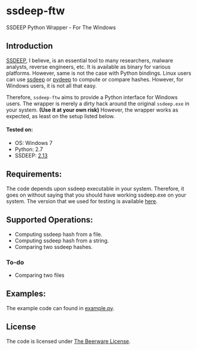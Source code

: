 # ssdeep-ftw
SSDEEP Python Wrapper - For The Windows

## Introduction
[SSDEEP](http://ssdeep.sourceforge.net/), I believe, is an essential tool to many researchers, malware analysts, reverse engineers, etc. It is available as binary for various platforms. However, same is not the case with Python bindings.
Linux users can use [ssdeep](https://pypi.python.org/pypi/ssdeep) or [pydeep](https://github.com/kbandla/pydeep) to compute or compare hashes.
However, for Windows users, it is not all that easy.

Therefore, `ssdeep-ftw` aims to provide a Python interface for Windows users. 
The wrapper is merely a dirty hack around the original `ssdeep.exe` in your system. **(Use it at your own risk)**
However, the wrapper works as expected, as least on the setup listed below.

#### Tested on:
- OS: Windows 7
- Python: 2.7
- SSDEEP: [2.13](http://sourceforge.net/projects/ssdeep/files/ssdeep-2.13/ssdeep-2.13.zip/download)

## Requirements:
The code depends upon ssdeep executable in your system. 
Therefore, it goes on without saying that you should have working ssdeep.exe on your system.
The version that we used for testing is available [here](http://sourceforge.net/projects/ssdeep/files/ssdeep-2.13/ssdeep-2.13.zip/download).

## Supported Operations:
- Computing ssdeep hash from a file.
- Computing ssdeep hash from a string.
- Comparing two ssdeep hashes.

### To-do
- Comparing two files

## Examples:
The example code can found in [example.py](example.py).

## License
The code is licensed under [The Beerware License](https://fedoraproject.org/wiki/Licensing/Beerware).
